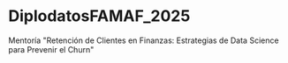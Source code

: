 # DiplodatosFAMAF_2025
Mentoría "Retención de Clientes en Finanzas: Estrategias de Data Science para Prevenir el Churn"

